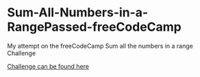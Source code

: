 # Sum-All-Numbers-in-a-RangePassed-freeCodeCamp

My attempt on the freeCodeCamp Sum all the numbers in a range Challenge

[Challenge can be found here](https://www.freecodecamp.org/learn/javascript-algorithms-and-data-structures/intermediate-algorithm-scripting/sum-all-numbers-in-a-range)